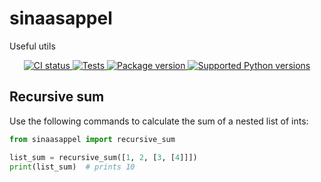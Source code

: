 # sinaasappel
Useful utils

<p align="center">
<a href="https://github.com/nicolasspring/sinaasappel/actions?query=event%3Apush+branch%3Amain+workflow%3ACI" target="_blank">
    <img src="https://img.shields.io/github/actions/workflow/status/nicolasspring/sinaasappel/ci.yml?branch=main&logo=github&label=CI" alt="CI status">
</a>
<a href="https://github.com/nicolasspring/sinaasappel/actions/workflows/test.yml?query=branch%3Amain+" target="_blank">
    <img src="https://img.shields.io/github/actions/workflow/status/nicolasspring/sinaasappel/test.yml?branch=main&logo=github&label=Tests" alt="Tests">
</a>
<a href="https://pypi.org/project/sinaasappel" target="_blank">
    <img src="https://img.shields.io/pypi/v/sinaasappel?&label=pypi%20package" alt="Package version">
</a>
<a href="https://pypi.org/project/sinaasappel" target="_blank">
    <img src="https://img.shields.io/pypi/pyversions/sinaasappel" alt="Supported Python versions">
</a>
</p>

## Recursive sum

Use the following commands to calculate the sum of a nested list of ints:

```python
from sinaasappel import recursive_sum

list_sum = recursive_sum([1, 2, [3, [4]]])
print(list_sum)  # prints 10
```

